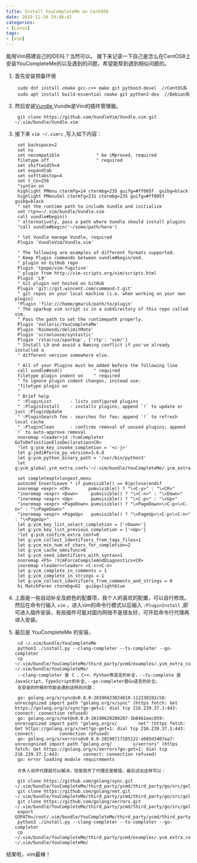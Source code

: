 ```yaml
---
title: Install YouCompleteMe on CentOS8
date: 2019-11-10 19:48:42
categories:
- [Linux]
tags:
- [Vim]
---
```

能用Vim搭建自己的IDE吗？当然可以。
接下来记录一下自己是怎么在CentOS8上安装YouCompleteMe的以及遇到的问题，希望能帮到遇到相似问题的。
1. 首先安装预备环境  

        sudo dnf install cmake gcc-c++ make git python3-devel  //CentOS系
        sudo apt install build-essential cmake git python3-dev  //Debian系

2. 然后安装[Vundle](http://),Vundle是Vim的插件管理器。  
  
        git clone https://github.com/VundleVim/Vundle.vim.git ~/.vim/bundle/Vundle.vim  

3. 接下来  `vim ~/.vimrc` ,写入如下内容：  
          
        set backspace=2
        set nu
        set nocompatible              " be iMproved, required
        filetype off                  " required
        set shiftwidth=4
        set expandtab
        set softtabstop=4
        set t_Co=256
        "syntax on
        highlight PMenu ctermfg=14 ctermbg=235 guifg=#ff005f  guibg=black
        highlight PMenuSel ctermfg=231 ctermbg=235 guifg=#ff005f   guibg=black
        " set the runtime path to include Vundle and initialize
        set rtp+=~/.vim/bundle/Vundle.vim
        call vundle#begin()
        " alternatively, pass a path where Vundle should install plugins
        "call vundle#begin('~/some/path/here')
        
        " let Vundle manage Vundle, required
        Plugin 'VundleVim/Vundle.vim'
        
        " The following are examples of different formats supported.
        " Keep Plugin commands between vundle#begin/end.
        " plugin on GitHub repo
        Plugin 'tpope/vim-fugitive'
        " plugin from http://vim-scripts.org/vim/scripts.html
        Plugin 'L9'
        " Git plugin not hosted on GitHub
        Plugin 'git://git.wincent.com/command-t.git'
        " git repos on your local machine (i.e. when working on your own plugin)
        "Plugin 'file:///home/gmarik/path/to/plugin'
        " The sparkup vim script is in a subdirectory of this repo called vim.
        " Pass the path to set the runtimepath properly.
        Plugin 'Valloric/YouCompleteMe'
        Plugin 'Raimondi/delimitMate'
        Plugin 'scrooloose/syntastic'
        Plugin 'rstacruz/sparkup', {'rtp': 'vim/'}
        " Install L9 and avoid a Naming conflict if you've already installed a
        " different version somewhere else.
        
        " All of your Plugins must be added before the following line
        call vundle#end()            " required
        filetype plugin indent on    " required
        " To ignore plugin indent changes, instead use:
        "filetype plugin on
        "
        " Brief help
        " :PluginList       - lists configured plugins
        " :PluginInstall    - installs plugins; append `!` to update or just :PluginUpdate
        " :PluginSearch foo - searches for foo; append `!` to refresh local cache
        " :PluginClean      - confirms removal of unused plugins; append `!` to auto-approve removal
        nnoremap <leader>jd :YcmCompleter GoToDefinitionElseDeclaration<CR>
        "let g:ycm_key_invoke_completion = '<c-j>'
        let g:jedi#force_py_version=3.6.8
        let g:ycm_python_binary_path = '/usr/bin/python3'
        let g:ycm_global_ycm_extra_conf='~/.vim/bundle/YouCompleteMe/.ycm_extra_conf.py'
        
        set completeopt=longest,menu
        autocmd InsertLeave * if pumvisible() == 0|pclose|endif
        inoremap <expr> <CR>       pumvisible() ? "\<C-y>" : "\<CR>"
        "inoremap <expr> <Down>     pumvisible() ? "\<C-n>" : "\<Down>"
        "inoremap <expr> <Up>       pumvisible() ? "\<C-p>" : "\<Up>"
        "inoremap <expr> <PageDown> pumvisible() ? "\<PageDown>\<C-p>\<C-n>" : "\<PageDown>"
        "inoremap <expr> <PageUp>   pumvisible() ? "\<PageUp>\<C-p>\<C-n>" : "\<PageUp>"  
        let g:ycm_key_list_select_completion = ['<Down>']
        let g:ycm_key_list_previous_completion = ['<Up>']
        "let g:ycm_confirm_extra_conf=0
        let g:ycm_collect_identifiers_from_tags_files=1
        let g:ycm_min_num_of_chars_for_completion=2
        let g:ycm_cache_omnifunc=0
        let g:ycm_seed_identifiers_with_syntax=1
        nnoremap <F5> :YcmForceCompileAndDiagnostics<CR>
        inoremap <leader><leader> <C-x><C-o>
        let g:ycm_complete_in_comments = 1
        let g:ycm_complete_in_strings = 1
        let g:ycm_collect_identifiers_from_comments_and_strings = 0  
        hi MatchParen ctermbg=62  guibg=lightblue  
 
4. 上面是一些自动补全及颜色的配置项，我个人的喜欢的配置，可以自行修改。然后在命令行输入 `vim` ，进入vim的命令行模式以后输入 `:PluginInstall` ,即可进入插件安装，有些插件可能对国内网络不是很友好，可开启命令行代理再进入安装。  
5. 最后是 YouCompleteMe 的安装，  
  
        cd ~/.vim/bundle/YouCompleteMe  
        python3 ./install.py --clang-completer --ts-completer --go-completer  
        cp ~/.vim/bundle/YouCompleteMe/third_party/ycmd/examples/.ycm_extra_conf.py   ~/.vim/bundle/YouCompleteMe/  
        --clang-completer 是 C 、C++、Python等语言的补全，--ts-complete 是JavaScript、TypeScript的补全,--go-completer是Go语言的补全。  
        在安装的时候你可能会遇到这样的问题：  

        go: golang.org/x/sync@v0.0.0-20190423024810-112230192c58: unrecognized import path "golang.org/x/sync" (https fetch: Get https://golang.org/x/sync?go-get=1: dial tcp 216.239.37.1:443: connect: connection refused)
        go: golang.org/x/net@v0.0.0-20190620200207-3b0461eec859: unrecognized import path "golang.org/x/        net" (https fetch: Get https://golang.org/x/net?go-get=1: dial tcp 216.239.37.1:443: connect:         connection refused)
        go: golang.org/x/xerrors@v0.0.0-20190717185122-a985d3407aa7: unrecognized import path "golang.org/        x/xerrors" (https fetch: Get https://golang.org/x/xerrors?go-get=1: dial tcp 216.239.37.1:443:         connect: connection refused)
        go: error loading module requirements  
          
        许多人说开代理就可以解决，但是我开了代理还是报错，最后试出这样可以：  

        git clone https://github.com/golang/sync.git   ~/.vim/bundle/YouCompleteMe/third_party/ycmd/third_party/go/src/golang.org/x/  
        git clone https://github.com/golang/net.git   ~/.vim/bundle/YouCompleteMe/third_party/ycmd/third_party/go/src/golang.org/x/  
        git clone https://github.com/golang/xerrors.git   ~/.vim/bundle/YouCompleteMe/third_party/ycmd/third_party/go/src/golang.org/x/  
        export GOPATH=/root/.vim/bundle/YouCompleteMe/third_party/ycmd/third_party/go  
        python3 ./install.py --clang-completer --ts-completer --go-completer  
        cp ~/.vim/bundle/YouCompleteMe/third_party/ycmd/examples/.ycm_extra_conf.py   ~/.vim/bundle/YouCompleteMe/  
结束啦，vim最棒！  

